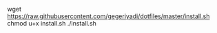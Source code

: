 wget https://raw.githubusercontent.com/gegeriyadi/dotfiles/master/install.sh
chmod u+x install.sh
./install.sh
